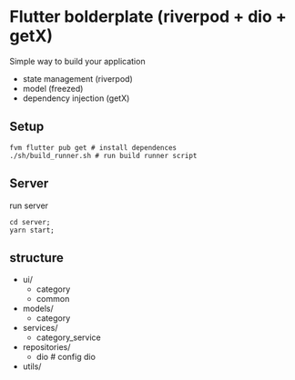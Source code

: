 # Flutter bolderplate (riverpod + dio + getX)

Simple way to build your application
- state management (riverpod)
- model (freezed)
- dependency injection (getX)
## Setup
```
fvm flutter pub get # install dependences
./sh/build_runner.sh # run build runner script
```

## Server
run server
```
cd server;
yarn start;
```


## structure

- ui/
  - category
  - common
- models/
  - category
- services/
  - category_service
- repositories/
  - dio # config dio
- utils/